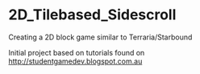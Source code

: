 # 2D_Tilebased_Sidescroll
Creating a 2D block game similar to Terraria/Starbound

Initial project based on tutorials found on http://studentgamedev.blogspot.com.au